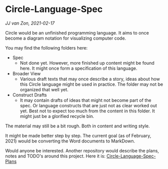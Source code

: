 Circle-Language-Spec
====================

*JJ van Zon, 2021-02-17*

Circle would be an unfinished programming language. It aims to once become a diagram notation for visualizing computer code.

You may find the following folders here:

- Spec
    - Not done yet. However, more finished up content might be found here. It might once form a specification of this language.
- Broader View
    - Various draft texts that may once describe a story, ideas about how this Circle language might be used in practice. The folder may not be organized that well yet.
- Construct Drafts
    - It may contain drafts of ideas that might not become part of the spec. Or language constructs that are just not as clear worked out yet. Best not to expect too much from the content in this folder. It might just be a glorified recycle bin.

The material may still be a bit rough. Both in content and writing style.

It might be made better step by step. The current goal (as of February, 2021) would be converting the Word documents to MarkDown.

Would anyone be interested. Another repository would describe the plans, notes and TODO's around this project. Here it is: [Circle-Language-Spec-Plans](https://github.com/jjvanzon/Circle-Language-Spec-Plans)
